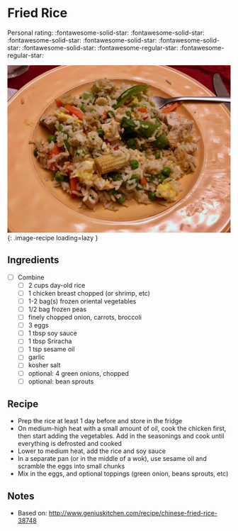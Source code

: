 <!-- Needs Manual Review -->

<!-- Do not modify sections with "AUTO-*". They are updated by make.py -->

# Fried Rice

<!-- rating=3; (User can specify rating on scale of 1-5) -->
<!-- AUTO-UserRating -->
Personal rating: :fontawesome-solid-star: :fontawesome-solid-star: :fontawesome-solid-star: :fontawesome-solid-star: :fontawesome-solid-star: :fontawesome-solid-star: :fontawesome-regular-star: :fontawesome-regular-star:
<!-- /AUTO-UserRating -->

<!-- name_image=fried_rice.jpeg; (User can specify image name if multiple exist) -->
<!-- AUTO-Image -->
![fried_rice.jpeg](./fried_rice.jpeg){: .image-recipe loading=lazy }
<!-- /AUTO-Image -->

## Ingredients

* [ ] Combine
    * [ ] 2 cups day-old rice
    * [ ] 1 chicken breast chopped (or shrimp, etc)
    * [ ] 1-2 bag(s) frozen oriental vegetables
    * [ ] 1/2 bag frozen peas
    * [ ] finely chopped onion, carrots, broccoli
    * [ ] 3 eggs
    * [ ] 1 tbsp soy sauce
    * [ ] 1 tbsp Sriracha
    * [ ] 1 tsp sesame oil
    * [ ] garlic
    * [ ] kosher salt
    * [ ] optional: 4 green onions, chopped
    * [ ] optional: bean sprouts

## Recipe

* Prep the rice at least 1 day before and store in the fridge
* On medium-high heat with a small amount of oil, cook the chicken first, then start adding the vegetables. Add in the seasonings and cook until everything is defrosted and cooked
* Lower to medium heat, add the rice and soy sauce
* In a separate pan (or in the middle of a wok), use sesame oil and scramble the eggs into small chunks
* Mix in the eggs, and optional toppings (green onion, beans sprouts, etc)

## Notes

* Based on: http://www.geniuskitchen.com/recipe/chinese-fried-rice-38748
